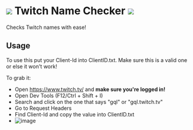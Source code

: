 # ![](https://static.twitchcdn.net/assets/favicon-32-e29e246c157142c94346.png)  Twitch Name Checker  ![](https://static.twitchcdn.net/assets/favicon-32-e29e246c157142c94346.png)
Checks Twitch names with ease!

## Usage

To use this put your Client-Id into ClientID.txt. Make sure this is a valid one or else it won't work!

To grab it:

- Open https://www.twitch.tv/ and **__make sure you're logged in!__**
- Open Dev Tools (F12/Ctrl + Shift + I)
- Search and click on the one that says "gql" or "gql.twitch.tv"
- Go to Request Headers
- Find Client-Id and copy the value into ClientID.txt
- ![image](https://user-images.githubusercontent.com/62995181/129212767-24dcbafd-e673-4739-b7c7-cc84f408bba2.png)
